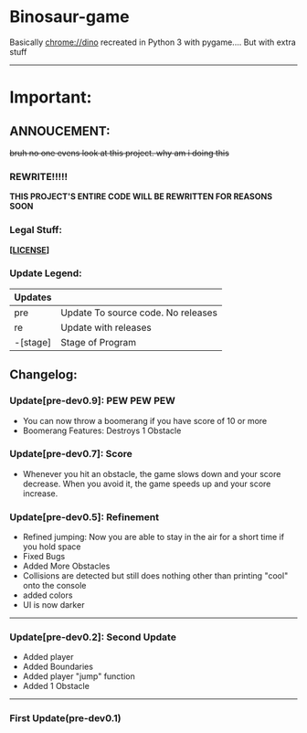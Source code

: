 # Binosaur-game
Basically [chrome://dino](chrome://dino) recreated in Python 3 with pygame.... But with extra stuff
_____
# Important:
## ANNOUCEMENT:
~~bruh no one evens look at this project. why am i doing this~~
### REWRITE!!!!!  
**THIS PROJECT'S ENTIRE CODE WILL BE REWRITTEN FOR REASONS SOON**

### Legal Stuff:
**[[LICENSE](../master/LICENSE)]**
### Update Legend:
|Updates |                                    |
|--------|------------------------------------|
|pre     | Update To source code. No releases |
|re      | Update with releases               |
|-[stage]| Stage of Program                   |

## Changelog:
### Update[pre-dev0.9]: PEW PEW PEW
- You can now throw a boomerang if you have score of 10 or more
- Boomerang Features:
      Destroys 1 Obstacle

### Update[pre-dev0.7]: Score
- Whenever you hit an obstacle, the game slows down and your score decrease. When you avoid it, the game speeds up and your score increase.

### Update[pre-dev0.5]: Refinement
- Refined jumping:
      Now you are able to stay in the air for a short time if you hold space
- Fixed Bugs
- Added More Obstacles
- Collisions are detected but still does nothing other than printing "cool" onto the console
- added colors
- UI is now darker
___
### Update[pre-dev0.2]: Second Update
- Added player
- Added Boundaries
- Added player "jump" function
- Added 1 Obstacle
___
### First Update(pre-dev0.1)
